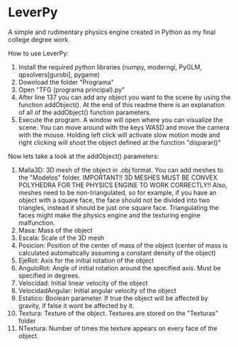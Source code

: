 # LeverPy
A simple and rudimentary physics engine created in Python as my final college degree work.

How to use LeverPy:

1. Install the required python libraries (numpy, moderngl, PyGLM, qpsolvers[gurobi], pygame)
2. Download the folder "Programa"
3. Open "TFG (programa principal).py"
4. After line 137 you can add any object you want to the scene by using the function addObject(). At the end of this readme there is an explanation of all of the addObject() function parameters.
5. Execute the program. A window will open where you can visualize the scene. You can move around with the keys WASD and move the camera with the mouse. Holding left click will activate slow motion mode and right clicking will shoot the object defined at the function "disparar()"

Now lets take a look at the addObject() parameters:

1. Malla3D: 3D mesh of the object in .obj format. You can add meshes to the "Modelos" folder. IMPORTANT!! 3D MESHES MUST BE CONVEX POLYHEDRA FOR THE PHYSICS ENGINE TO WORK CORRECTLY!! Also, meshes need to be non-triangulated, so for example, if you have an object with a square face, the face should not be divided into two triangles, instead it should be just one square face. Triangulating the faces might make the physics engine and the texturing engine malfunction.
2. Masa: Mass of the object
3. Escala: Scale of the 3D mesh
4. Posicion: Position of the center of mass of the object (center of mass is calculated automatically assuming a constant density of the object)
5. EjeRot: Axis for the initial rotation of the object
6. AnguloRot: Angle of initial rotation around the specified axis. Must be specified in degrees.
7. Velocidad: Initial linear velocity of the object
8. VelocidadAngular: Initial angular velocity of the object
9. Estatico: Boolean parameter. If true the object will be affected by gravity, if false it wont be affected by it.
10. Textura: Texture of the object. Textures are stored on the "Texturas" folder
11. NTextura: Number of times the texture appears on every face of the object. 

